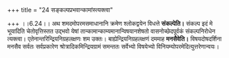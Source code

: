 +++
title = "24 सङ्कल्पप्रभवान्कामांस्त्यक्त्वा"

+++
।।6.24।। अथ शमदमोपरमसमाधानानि क्रमेण श्लोकद्वयेन विधत्ते **संकल्पेति।**
संकल्प इदं मे भूयादिति चेतोवृत्तिस्तत उद्भवो येषां
तान्कामान्काम्यमानान्विषयानशेषतो वासनोच्छेदपूर्वकं संकल्पनिरोधेन
त्यक्त्वा। एतेनान्तरिन्द्रियनिग्रहलक्षणः शम उक्तः।
बाह्येन्द्रियनिग्रहलक्षणं दममाह **मनसैवेति।** विषयदोषदर्शिना मनसैव
सर्वतः सर्वप्रकारेण श्रोत्रादिकमिन्द्रियग्रामं समन्ततः सर्वेभ्यो
विषयेभ्यो विनियम्योपरमेदित्युत्तरेणान्वयः।
